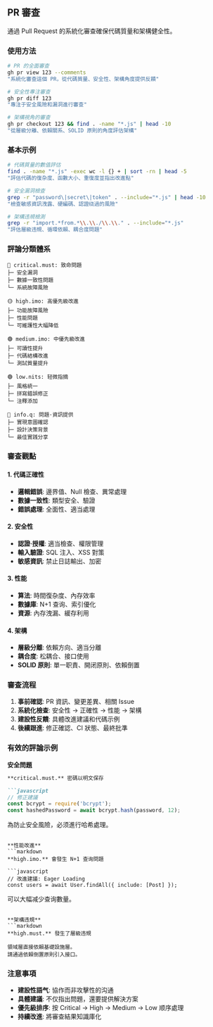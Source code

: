 ## PR 審查

通過 Pull Request 的系統化審查確保代碼質量和架構健全性。

### 使用方法

```bash
# PR 的全面審查
gh pr view 123 --comments
"系統化審查這個 PR，從代碼質量、安全性、架構角度提供反饋"

# 安全性專注審查
gh pr diff 123
"專注于安全風險和漏洞進行審查"

# 架構視角的審查
gh pr checkout 123 && find . -name "*.js" | head -10
"從層級分離、依賴關系、SOLID 原則的角度評估架構"
```

### 基本示例

```bash
# 代碼質量的數值評估
find . -name "*.js" -exec wc -l {} + | sort -rn | head -5
"評估代碼的復杂度、函數大小、重復度並指出改進點"

# 安全漏洞檢查
grep -r "password\|secret\|token" . --include="*.js" | head -10
"檢查敏感資訊洩露、硬編碼、認證绕過的風險"

# 架構违規檢測
grep -r "import.*from.*\\.\\./\\.\\." . --include="*.js"
"評估層級违規、循環依賴、耦合度問題"
```

### 評論分類體系

```
🔴 critical.must: 致命問題
├─ 安全漏洞
├─ 數據一致性問題
└─ 系統故障風險

🟡 high.imo: 高優先級改進
├─ 功能故障風險
├─ 性能問題
└─ 可維護性大幅降低

🟢 medium.imo: 中優先級改進
├─ 可讀性提升
├─ 代碼結構改進
└─ 測試質量提升

🟢 low.nits: 轻微指摘
├─ 風格統一
├─ 拼寫錯誤修正
└─ 注釋添加

🔵 info.q: 問題·資訊提供
├─ 實現意圖確認
├─ 設計決策背景
└─ 最佳實践分享
```

### 審查觀點

#### 1. 代碼正確性

- **邏輯錯誤**: 邊界值、Null 檢查、異常處理
- **數據一致性**: 類型安全、驗證
- **錯誤處理**: 全面性、適当處理

#### 2. 安全性

- **認證·授權**: 適当檢查、權限管理
- **輸入驗證**: SQL 注入、XSS 對策
- **敏感資訊**: 禁止日誌輸出、加密

#### 3. 性能

- **算法**: 時間復杂度、內存效率
- **數據庫**: N+1 查询、索引優化
- **資源**: 內存洩漏、緩存利用

#### 4. 架構

- **層級分離**: 依賴方向、適当分離
- **耦合度**: 松耦合、接口使用
- **SOLID 原則**: 單一职責、開闭原則、依賴倒置

### 審查流程

1. **事前確認**: PR 資訊、變更差異、相關 Issue
2. **系統化檢查**: 安全性 → 正確性 → 性能 → 架構
3. **建設性反饋**: 具體改進建議和代碼示例
4. **後續跟進**: 修正確認、CI 狀態、最終批準

### 有效的評論示例

**安全問題**

```markdown
**critical.must.** 密碼以明文保存

```javascript
// 修正建議
const bcrypt = require('bcrypt');
const hashedPassword = await bcrypt.hash(password, 12);
```

為防止安全風險，必须進行哈希處理。

```

**性能改進**
```markdown
**high.imo.** 會發生 N+1 查询問題

```javascript
// 改進建議: Eager Loading
const users = await User.findAll({ include: [Post] });
```

可以大幅减少查询數量。

```

**架構违規**
```markdown
**high.must.** 發生了層級违規

領域層直接依賴基礎設施層。
請通過依賴倒置原則引入接口。
```

### 注意事項

- **建設性語气**: 協作而非攻擊性的沟通
- **具體建議**: 不仅指出問題，還要提供解決方案
- **優先級排序**: 按 Critical → High → Medium → Low 顺序處理
- **持續改進**: 將審查結果知識庫化
